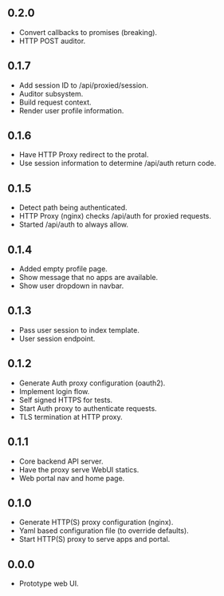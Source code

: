 0.2.0
-----
* Convert callbacks to promises (breaking).
* HTTP POST auditor.

0.1.7
-----
* Add session ID to /api/proxied/session.
* Auditor subsystem.
* Build request context.
* Render user profile information.

0.1.6
-----
* Have HTTP Proxy redirect to the protal.
* Use session information to determine /api/auth return code.

0.1.5
-----
* Detect path being authenticated.
* HTTP Proxy (nginx) checks /api/auth for proxied requests.
* Started /api/auth to always allow.

0.1.4
-----
* Added empty profile page.
* Show message that no apps are available.
* Show user dropdown in navbar.

0.1.3
-----
* Pass user session to index template.
* User session endpoint.

0.1.2
-----
* Generate Auth proxy configuration (oauth2).
* Implement login flow.
* Self signed HTTPS for tests.
* Start Auth proxy to authenticate requests.
* TLS termination at HTTP proxy.

0.1.1
-----
* Core backend API server.
* Have the proxy serve WebUI statics.
* Web portal nav and home page.

0.1.0
-----
* Generate HTTP(S) proxy configuration (nginx).
* Yaml based configuration file (to override defaults).
* Start HTTP(S) proxy to serve apps and portal.

0.0.0
-----
* Prototype web UI.
